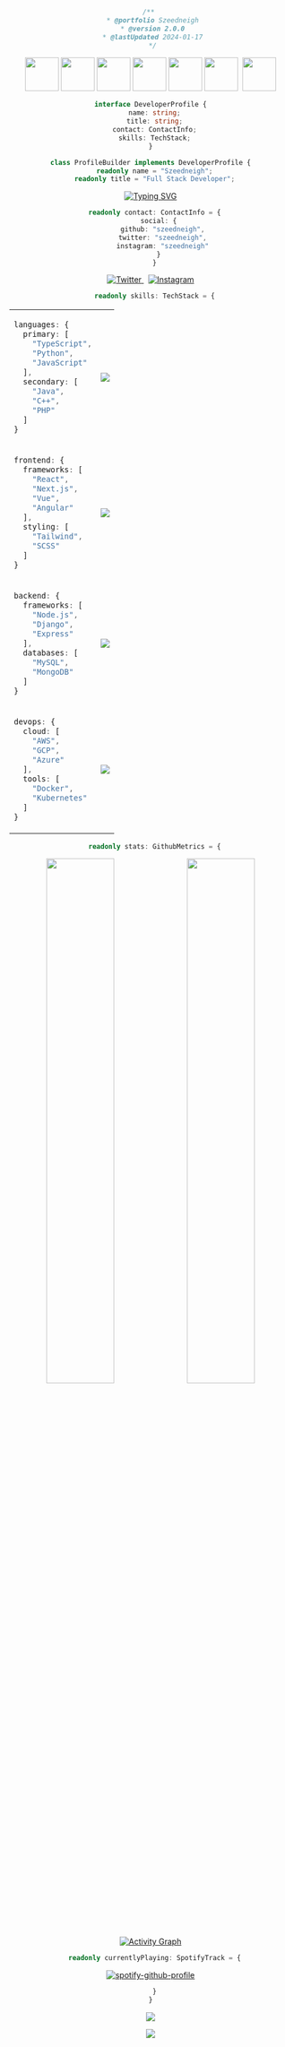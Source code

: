 
<div align="center">
  
```typescript
/** 
 * @portfolio Szeedneigh
 * @version 2.0.0
 * @lastUpdated 2024-01-17
 */
```
<div align="center">
<img src="https://techstack-generator.vercel.app/python-icon.svg" width="60" />
<img src="https://techstack-generator.vercel.app/java-icon.svg" width="60" />
<img src="https://techstack-generator.vercel.app/js-icon.svg" width="60" />
<img src="https://techstack-generator.vercel.app/ts-icon.svg" width="60" />
<img src="https://techstack-generator.vercel.app/react-icon.svg" width="60" />
<img src="https://techstack-generator.vercel.app/redux-icon.svg" width="60" />&nbsp;
<img src="https://techstack-generator.vercel.app/github-icon.svg" width="60" />
</div>

```typescript
interface DeveloperProfile {
  name: string;
  title: string;
  contact: ContactInfo;
  skills: TechStack;
}

class ProfileBuilder implements DeveloperProfile {
  readonly name = "Szeedneigh";
  readonly title = "Full Stack Developer";
```
<div align="center">

[![Typing SVG](https://readme-typing-svg.demolab.com?font=Fira+Code&weight=600&size=20&pause=1000&color=3795DD&center=true&vCenter=true&multiline=true&random=false&width=500&height=60&lines=Philanthropist+Good+Looking+Trillionare;AI+Enthusiast)](https://git.io/typing-svg)

</div>

```typescript
  readonly contact: ContactInfo = {
    social: {
      github: "szeedneigh",
      twitter: "szeedneigh",
      instagram: "szeedneigh"
    }
  }
```

<div>
  <a href="https://twitter.com/szeedneigh">
    <img src="https://img.shields.io/badge/Twitter-1DA1F2?style=for-the-badge&logo=twitter&logoColor=white" alt="Twitter" />
  </a>&nbsp;
  <a href="https://instagram.com/szeedneigh">
    <img src="https://img.shields.io/badge/Instagram-E4405F?style=for-the-badge&logo=instagram&logoColor=white" alt="Instagram" />
  </a>
</div>

```typescript
  readonly skills: TechStack = {
```

<table align="center">
<tr>
<td>

```typescript
languages: {
  primary: [
    "TypeScript",
    "Python",
    "JavaScript"
  ],
  secondary: [
    "Java",
    "C++",
    "PHP"
  ]
}
```

</td>
<td>
<img src="https://skillicons.dev/icons?i=ts,py,js,java,cpp,php" />
</td>
</tr>
<tr>
<td>

```typescript
frontend: {
  frameworks: [
    "React",
    "Next.js",
    "Vue",
    "Angular"
  ],
  styling: [
    "Tailwind",
    "SCSS"
  ]
}
```

</td>
<td>
<img src="https://skillicons.dev/icons?i=react,next,vue,angular,tailwind,sass" />
</td>
</tr>
<tr>
<td>

```typescript
backend: {
  frameworks: [
    "Node.js",
    "Django",
    "Express"
  ],
  databases: [
    "MySQL",
    "MongoDB"
  ]
}
```

</td>
<td>
<img src="https://skillicons.dev/icons?i=nodejs,django,express,mysql,mongodb" />
</td>
</tr>
<tr>
<td>

```typescript
devops: {
  cloud: [
    "AWS",
    "GCP",
    "Azure"
  ],
  tools: [
    "Docker",
    "Kubernetes"
  ]
}
```

</td>
<td>
<img src="https://skillicons.dev/icons?i=aws,gcp,azure,docker,kubernetes" />
</td>
</tr>
</table>

```typescript
  readonly stats: GithubMetrics = {
```

<div align="center">

<img width="49%" src="https://github-readme-stats.vercel.app/api?username=szeedneigh&show_icons=true&theme=tokyonight&hide_border=true" />
<img width="49%" src="https://github-readme-streak-stats.herokuapp.com/?user=szeedneigh&theme=tokyonight&hide_border=true" />

[![Activity Graph](https://github-readme-activity-graph.vercel.app/graph?username=szeedneigh&theme=tokyo-night&hide_border=true)](https://github.com/ashutosh00710/github-readme-activity-graph)

</div>

```typescript
  readonly currentlyPlaying: SpotifyTrack = {
```

<div align="center">

[![spotify-github-profile](https://spotify-github-profile.vercel.app/api/view?uid=31mz4rhtl47nujvepbtcwhe5rlcm&cover_image=true&theme=natemoo-re&show_offline=false&background_color=121212&interchange=false&bar_color=53b14f)](https://github.com/kittinan/spotify-github-profile)

```typescript
  }
}
```

<img src="https://quotes-github-readme.vercel.app/api?type=horizontal&theme=tokyonight" />

![](https://visitcount.itsvg.in/api?id=szeedneigh&icon=5&color=6)

</div>
